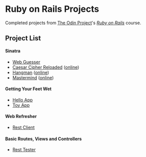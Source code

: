 # Ruby on Rails Projects

Completed projects from [The Odin Project](http://www.theodinproject.com/)'s *[Ruby on Rails](http://www.theodinproject.com/ruby-on-rails)* course.

## Project List

#### Sinatra
- [Web Guesser](https://github.com/ArkWist/odin-rails/tree/master/project_sinatra/web_guesser)
- [Caesar Cipher Reloaded](https://github.com/ArkWist/odin-rails/tree/master/project_sinatra/caesar_cipher_reloaded) ([online](https://odin-caesar-cipher.herokuapp.com/))
- [Hangman](https://github.com/ArkWist/odin-rails/tree/master/project_sinatra/hangman) ([online](https://odin-hangman.herokuapp.com/))
- [Mastermind](https://github.com/ArkWist/odin-rails/tree/master/project_sinatra/mastermind) ([online](https://odin-mastermind.herokuapp.com/))

#### Getting Your Feet Wet
- [Hello App](https://github.com/ArkWist/odin-rails/tree/master/project_feet_wet/hello_app)
- [Toy App](https://github.com/ArkWist/odin-rails/tree/master/project_feet_wet/toy_app)

#### Web Refresher
- [Rest Client](https://github.com/ArkWist/odin-rails/tree/master/project_web_refresher/rest_client)

#### Basic Routes, Views and Controllers
- [Rest Tester](https://github.com/ArkWist/odin-rails/tree/master/project_basic_rvc/rest_tester)
